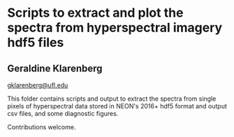 # Scripts to extract and plot the spectra from hyperspectral imagery hdf5 files
## Geraldine Klarenberg
gklarenberg@ufl.edu

This folder contains scripts and output to extract the spectra from single pixels of hyperspectral data stored in NEON's 2016+ hdf5 format and output csv files, and some diagnostic figures.

Contributions welcome.
